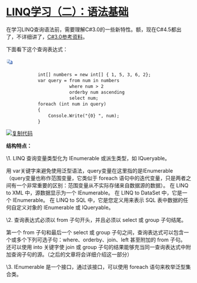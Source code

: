# [LINQ学习（二）：语法基础](https://www.cnblogs.com/ForEvErNoME/archive/2012/07/23/2602255.html)



在学习LINQ查询语法前，需要理解C#3.0的一些新特性。额，现在C#4.5都出了，不详细讲了，[C#3.0参考资料](http://www.cnblogs.com/KevinYang/archive/2008/11/04/1326101.html)。

 下面看下这个查询表达式：

[![复制代码](LINQ%E5%AD%A6%E4%B9%A0%EF%BC%88%E4%BA%8C%EF%BC%89%EF%BC%9A%E8%AF%AD%E6%B3%95%E5%9F%BA%E7%A1%80.assets/copycode.gif)](javascript:void(0);)

```
            int[] numbers = new int[] { 1, 5, 3, 6, 2};
            var query = from num in numbers
                        where num > 2
                        orderby num ascending
                        select num;
            foreach (int num in query)
            {
                Console.Write("{0} ", num);
            }    
```

[![复制代码](https://common.cnblogs.com/images/copycode.gif)](javascript:void(0);)

**结构特点：**

\1. LINQ  查询变量类型化为 IEnumerable<T> 或派生类型，如 IQueryable<T>。

用 var关键字来避免使用泛型语法，query变量在这里指的是IEnumerable<int>（query变量也称作范围变量，它类似于 foreach 语句中的迭代变量，只是两者之间有一个非常重要的区别：范围变量从不实际存储来自数据源的数据）。 在 LINQ to XML 中，源数据显示为一个 IEnumerable<XElement>。 在 LINQ to DataSet 中，它是一个 IEnumerable<DataRow>。 在 LINQ to SQL 中，它是您定义用来表示 SQL 表中数据的任何自定义对象的 IEnumerable 或 IQueryable。

\2. 查询表达式必须以 from 子句开头，并且必须以 select 或 group 子句结尾。

第一个 from 子句和最后一个 select 或 group 子句之间，查询表达式可以包含一个或多个下列可选子句：where、orderby、join、left 甚至附加的 from 子句。 还可以使用 into 关键字使 join 或 group 子句的结果能够充当同一查询表达式中附加查询子句的源。（之后的文章将会详细介绍这一部分）

\3. IEnumerable<T> 是一个接口，通过该接口，可以使用 foreach 语句来枚举泛型集合类。

 